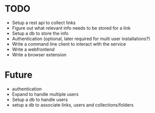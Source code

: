 # TODO

* Setup a rest api to collect links
* Figure out what relevant info needs to be stored for a link
* Setup a db to store the info
* Authentication (optional, later required for multi user installations?)
* Write a command line client to interact with the service
* Write a webfrontend
* Write a browser extension

# Future
* authentication
* Expand to handle multiple users
* Setup a db to handle users
* setup a db to associate links, users and collections/folders